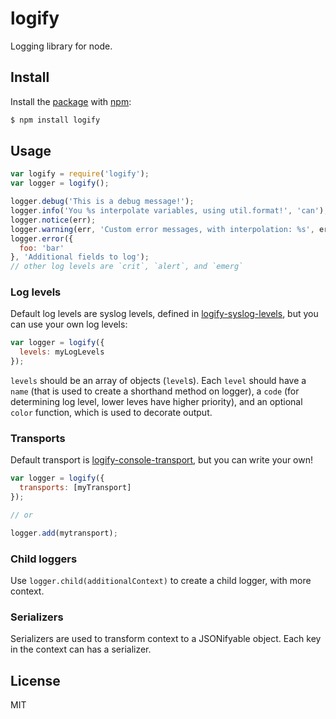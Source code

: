 # logify

Logging library for node.

## Install

Install the [package](http://npmjs.org/package/logify) with [npm](http://npmjs.org):

```sh
$ npm install logify
```

## Usage

```js
var logify = require('logify');
var logger = logify();

logger.debug('This is a debug message!');
logger.info('You %s interpolate variables, using util.format!', 'can');
logger.notice(err);
logger.warning(err, 'Custom error messages, with interpolation: %s', err.message);
logger.error({
  foo: 'bar'
}, 'Additional fields to log');
// other log levels are `crit`, `alert`, and `emerg`
```

### Log levels

Default log levels are syslog levels, defined in [logify-syslog-levels](https://github.com/purposeindustries/node-logify-syslog-levels), but you can use your own log levels:

```js
var logger = logify({
  levels: myLogLevels
});
```

`levels` should be an array of objects (`level`s).
Each `level` should have a `name` (that is used to create a shorthand method on logger),
a `code` (for determining log level, lower leves have higher priority),
and an optional `color` function, which is used to decorate output.

### Transports

Default transport is [logify-console-transport](https://github.com/purposeindustries/logify-console-transport), but you can write your own!

```js
var logger = logify({
  transports: [myTransport]
});

// or

logger.add(mytransport);
```

### Child loggers

Use `logger.child(additionalContext)` to create a child logger, with more context.

### Serializers

Serializers are used to transform context to a JSONifyable object.
Each key in the context can has a serializer.

## License

MIT
